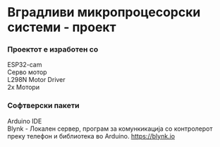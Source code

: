 # Вградливи микропроцесорски системи - проект

### Проектот е изработен со
ESP32-cam  \
Серво мотор  \
L298N Motor Driver  \
2x Мотори

### Софтверски пакети
Arduino IDE  \
Blynk - Локален сервер, програм за комункикација со контролерот преку телефон и библиотека во Arduino. https://blynk.io
